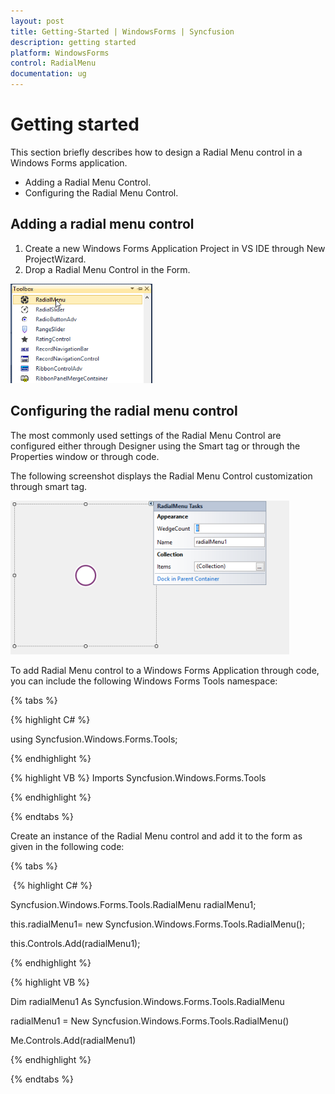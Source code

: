 ```yaml
---
layout: post
title: Getting-Started | WindowsForms | Syncfusion
description: getting started
platform: WindowsForms
control: RadialMenu
documentation: ug
---
```


# Getting started

This section briefly describes how to design a Radial Menu control in a Windows Forms application.

* Adding a Radial Menu Control.
* Configuring the Radial Menu Control.

## Adding a radial menu control

1. Create a new Windows Forms Application Project in VS IDE through New ProjectWizard.
2. Drop a Radial Menu Control in the Form.

![](Getting-Started_images/Getting-Started_img1.png)



##  Configuring the radial menu control

The most commonly used settings of the Radial Menu Control are configured either through Designer using the Smart tag or through the Properties window or through code.

The following screenshot displays the Radial Menu Control customization through smart tag.

 ![](Getting-Started_images/Getting-Started_img2.png)



To add Radial Menu control to a Windows Forms Application through code, you can include the following Windows Forms Tools namespace:

{% tabs %}

{% highlight C# %}

using Syncfusion.Windows.Forms.Tools;

{% endhighlight %}

{% highlight VB %}
Imports Syncfusion.Windows.Forms.Tools

{% endhighlight %}

{% endtabs %}

Create an instance of the Radial Menu control and add it to the form as given in the following code:
 
 {% tabs %}

 {% highlight C# %}

Syncfusion.Windows.Forms.Tools.RadialMenu radialMenu1;

this.radialMenu1= new Syncfusion.Windows.Forms.Tools.RadialMenu();

this.Controls.Add(radialMenu1);

{% endhighlight %}

{% highlight VB %}

Dim radialMenu1 As Syncfusion.Windows.Forms.Tools.RadialMenu

radialMenu1 = New Syncfusion.Windows.Forms.Tools.RadialMenu()

Me.Controls.Add(radialMenu1)

{% endhighlight %}

{% endtabs %}







